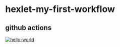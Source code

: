 # hexlet-my-first-workflow
## github actions
[![hello-world](https://github.com/Sverxsro4nik/hexlet-my-first-workflow/actions/workflows/blank.yml/badge.svg)](https://github.com/Sverxsro4nik/hexlet-my-first-workflow/actions/workflows/blank.yml)